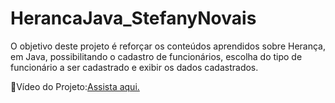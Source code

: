 # HerancaJava_StefanyNovais

O objetivo deste projeto é reforçar os conteúdos aprendidos sobre Herança, em Java, possibilitando o cadastro de funcionários, escolha do tipo de funcionário a ser cadastrado e exibir os dados cadastrados.

🎥Vídeo do Projeto:[Assista aqui.](https://etecspgov-my.sharepoint.com/:v:/g/personal/stefany_nascimento20_etec_sp_gov_br/ERSi3dUIJzVMllV3w_0EKHUBROUoGyEtsYXf3su7cyRYSA?e=lEehlJ)
